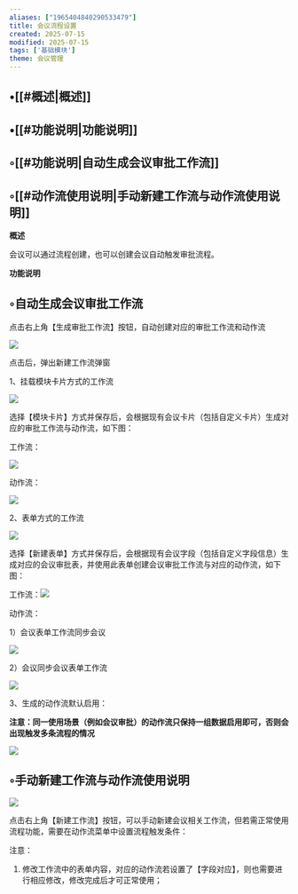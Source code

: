 ```yaml
---
aliases: ["1965404840290533479"]
title: 会议流程设置
created: 2025-07-15
modified: 2025-07-15
tags: ['基础模块']
theme: 会议管理
---
```


## •[[#概述|概述]]

## •[[#功能说明|功能说明]]

## ◦[[#功能说明|自动生成会议审批工作流]]

## ◦[[#动作流使用说明|手动新建工作流与动作流使用说明]]

**概述**

会议可以通过流程创建，也可以创建会议自动触发审批流程。

**功能说明**

## ◦自动生成会议审批工作流

点击右上角【生成审批工作流】按钮，自动创建对应的审批工作流和动作流

![](https://myhelpdoc.oss-cn-heyuan.aliyuncs.com/mdimages/1634832aa6381c6e1c5a6230fa6f2b27.jpg)

点击后，弹出新建工作流弹窗

1、挂载模块卡片方式的工作流

![](https://myhelpdoc.oss-cn-heyuan.aliyuncs.com/mdimages/91f4bb8d0ec4d73fd97f9259d611a5c2.jpg)

选择【模块卡片】方式并保存后，会根据现有会议卡片（包括自定义卡片）生成对应的审批工作流与动作流，如下图：

工作流：

![](https://myhelpdoc.oss-cn-heyuan.aliyuncs.com/mdimages/50e82296fa639c0ea3ef395fc42fd2d9.jpg)

动作流：

![](https://myhelpdoc.oss-cn-heyuan.aliyuncs.com/mdimages/f1d1a4c76c480b5f335b293927d95726.jpg)

2、表单方式的工作流

![](https://myhelpdoc.oss-cn-heyuan.aliyuncs.com/mdimages/a268d9cc3fba0be64f31cb8fe4272e2f.jpg)

选择【新建表单】方式并保存后，会根据现有会议字段（包括自定义字段信息）生成对应的会议审批表，并使用此表单创建会议审批工作流与对应的动作流，如下图：

工作流：![](https://myhelpdoc.oss-cn-heyuan.aliyuncs.com/mdimages/0038e61434f263eac2e19e100415f560.jpg)

动作流：

1）会议表单工作流同步会议

![](https://myhelpdoc.oss-cn-heyuan.aliyuncs.com/mdimages/02365aa22857b5fe4bef7bdb453a82ca.jpg)

2）会议同步会议表单工作流

![](https://myhelpdoc.oss-cn-heyuan.aliyuncs.com/mdimages/e50ca59de3bf0eb0a04d91aa88bca733.jpg)

3、生成的动作流默认启用：

**注意：同一使用场景（例如会议审批）的动作流只保持一组数据启用即可，否则会出现触发多条流程的情况**

![](https://myhelpdoc.oss-cn-heyuan.aliyuncs.com/mdimages/78306cb843b895e01930bf725ec87d53.jpg)

## ◦手动新建工作流与动作流使用说明

![](https://myhelpdoc.oss-cn-heyuan.aliyuncs.com/mdimages/b2f9a1ed061d954164434b26c4fe5ea5.jpg)

点击右上角【新建工作流】按钮，可以手动新建会议相关工作流，但若需正常使用流程功能，需要在动作流菜单中设置流程触发条件：

注意：

1. 修改工作流中的表单内容，对应的动作流若设置了【字段对应】，则也需要进行相应修改，修改完成后才可正常使用；


